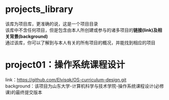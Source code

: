 # projects_library
该库为项目库，更准确的说，这是一个项目目录  
该库中不含任何项目，但是包含由本人所创建或参与的诸多项目的**链接(link)及相关背景(background)**  
通过该库，你可以了解到与本人有关的所有项目的概况，并能找到相应的项目

# project01：操作系统课程设计
link：https://github.com/Elvisqk/OS-curriculum-design.git  
background：该项目为山东大学-计算机科学与技术学院-操作系统课程设计(必修课)的最终提交版本
